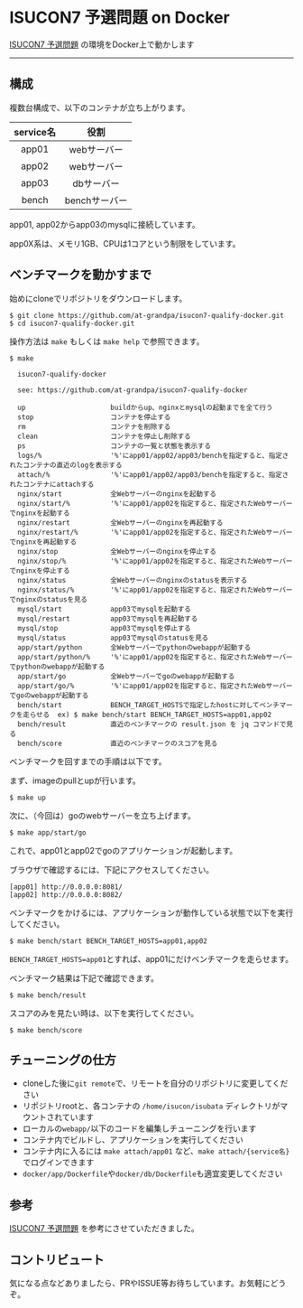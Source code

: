 # ISUCON7 予選問題 on Docker

[ISUCON7 予選問題](https://github.com/isucon/isucon7-qualify) の環境をDocker上で動かします

---

## 構成

複数台構成で、以下のコンテナが立ち上がります。

|service名|役割|
|:---:|:---:|
|app01|webサーバー|
|app02|webサーバー|
|app03|dbサーバー|
|bench|benchサーバー|

app01, app02からapp03のmysqlに接続しています。

app0X系は、メモリ1GB、CPUは1コアという制限をしています。

## ベンチマークを動かすまで

始めにcloneでリポジトリをダウンロードします。

```
$ git clone https://github.com/at-grandpa/isucon7-qualify-docker.git
$ cd isucon7-qualify-docker.git
```

操作方法は `make` もしくは `make help` で参照できます。

```
$ make

  isucon7-qualify-docker

  see: https://github.com/at-grandpa/isucon7-qualify-docker

  up                     buildからup、nginxとmysqlの起動までを全て行う
  stop                   コンテナを停止する
  rm                     コンテナを削除する
  clean                  コンテナを停止し削除する
  ps                     コンテナの一覧と状態を表示する
  logs/%                 '%'にapp01/app02/app03/benchを指定すると、指定されたコンテナの直近のlogを表示する
  attach/%               '%'にapp01/app02/app03/benchを指定すると、指定されたコンテナにattachする
  nginx/start            全Webサーバーのnginxを起動する
  nginx/start/%          '%'にapp01/app02を指定すると、指定されたWebサーバーでnginxを起動する
  nginx/restart          全Webサーバーのnginxを再起動する
  nginx/restart/%        '%'にapp01/app02を指定すると、指定されたWebサーバーでnginxを再起動する
  nginx/stop             全Webサーバーのnginxを停止する
  nginx/stop/%           '%'にapp01/app02を指定すると、指定されたWebサーバーでnginxを停止する
  nginx/status           全Webサーバーのnginxのstatusを表示する
  nginx/status/%         '%'にapp01/app02を指定すると、指定されたWebサーバーでnginxのstatusを見る
  mysql/start            app03でmysqlを起動する
  mysql/restart          app03でmysqlを再起動する
  mysql/stop             app03でmysqlを停止する
  mysql/status           app03でmysqlのstatusを見る
  app/start/python       全Webサーバーでpythonのwebappが起動する
  app/start/python/%     '%'にapp01/app02を指定すると、指定されたWebサーバーでpythonのwebappが起動する
  app/start/go           全Webサーバーでgoのwebappが起動する
  app/start/go/%         '%'にapp01/app02を指定すると、指定されたWebサーバーでgoのwebappが起動する
  bench/start            BENCH_TARGET_HOSTSで指定したhostに対してベンチマークを走らせる  ex) $ make bench/start BENCH_TARGET_HOSTS=app01,app02
  bench/result           直近のベンチマークの result.json を jq コマンドで見る
  bench/score            直近のベンチマークのスコアを見る

```

ベンチマークを回すまでの手順は以下です。

まず、imageのpullとupが行います。

```
$ make up
```

次に、（今回は）goのwebサーバーを立ち上げます。

```
$ make app/start/go
```

これで、app01とapp02でgoのアプリケーションが起動します。

ブラウザで確認するには、下記にアクセスしてください。

```
[app01] http://0.0.0.0:8081/
[app02] http://0.0.0.0:8082/
```

ベンチマークをかけるには、アプリケーションが動作している状態で以下を実行してください。

```
$ make bench/start BENCH_TARGET_HOSTS=app01,app02
```

`BENCH_TARGET_HOSTS=app01`とすれば、app01にだけベンチマークを走らせます。

ベンチマーク結果は下記で確認できます。

```
$ make bench/result
```

スコアのみを見たい時は、以下を実行してください。

```
$ make bench/score
```

## チューニングの仕方

* cloneした後に`git remote`で、リモートを自分のリポジトリに変更してください
* リポジトリrootと、各コンテナの `/home/isucon/isubata` ディレクトリがマウントされています
* ローカルの`webapp/`以下のコードを編集しチューニングを行います
* コンテナ内でビルドし、アプリケーションを実行してください
* コンテナ内に入るには `make attach/app01` など、`make attach/{service名}` でログインできます
* `docker/app/Dockerfile`や`docker/db/Dockerfile`も適宜変更してください

## 参考

[ISUCON7 予選問題](https://github.com/isucon/isucon7-qualify) を参考にさせていただきました。

## コントリビュート

気になる点などありましたら、PRやISSUE等お待ちしています。お気軽にどうぞ。
